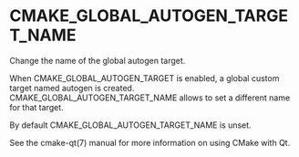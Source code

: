   

# CMAKE_GLOBAL_AUTOGEN_TARGET_NAME  
Change the name of the global autogen target.  

When CMAKE_GLOBAL_AUTOGEN_TARGET is enabled, a global custom target
named autogen is created.  CMAKE_GLOBAL_AUTOGEN_TARGET_NAME
allows to set a different name for that target.  

By default CMAKE_GLOBAL_AUTOGEN_TARGET_NAME is unset.  

See the cmake-qt(7) manual for more information on using CMake
with Qt.  

